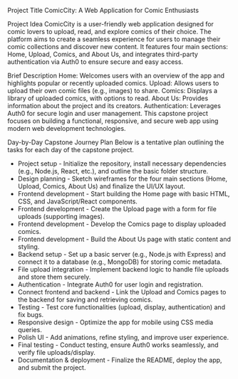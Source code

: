 Project Title
ComicCity: A Web Application for Comic Enthusiasts

Project Idea
ComicCity is a user-friendly web application designed for comic lovers to upload, read, and explore comics of their choice. 
The platform aims to create a seamless experience for users to manage their comic collections and discover new content. 
It features four main sections: Home, Upload, Comics, and About Us, and integrates third-party authentication via Auth0 to ensure secure and easy access.

Brief Description
Home: Welcomes users with an overview of the app and highlights popular or recently uploaded comics.
Upload: Allows users to upload their own comic files (e.g., images) to share.
Comics: Displays a library of uploaded comics, with options to read.
About Us: Provides information about the project and its creators.
Authentication: Leverages Auth0 for secure login and user management.
This capstone project focuses on building a functional, responsive, and secure web app using modern web development technologies.

Day-by-Day Capstone Journey Plan
Below is a tentative plan outlining the tasks for each day of the capstone project.

- Project setup - Initialize the repository, install necessary dependencies (e.g., Node.js, React, etc.), and outline the basic folder structure.
- Design planning - Sketch wireframes for the four main sections (Home, Upload, Comics, About Us) and finalize the UI/UX layout.
- Frontend development - Start building the Home page with basic HTML, CSS, and JavaScript/React components.
- Frontend development - Create the Upload page with a form for file uploads (supporting images).
- Frontend development - Develop the Comics page to display uploaded comics.
- Frontend development - Build the About Us page with static content and styling.
- Backend setup - Set up a basic server (e.g., Node.js with Express) and connect it to a database (e.g., MongoDB) for storing comic metadata.
- File upload integration - Implement backend logic to handle file uploads and store them securely.
- Authentication - Integrate Auth0 for user login and registration.
- Connect frontend and backend - Link the Upload and Comics pages to the backend for saving and retrieving comics.
- Testing - Test core functionalities (upload, display, authentication) and fix bugs.
- Responsive design - Optimize the app for mobile using CSS media queries.
- Polish UI - Add animations, refine styling, and improve user experience.
- Final testing - Conduct testing, ensure Auth0 works seamlessly, and verify file uploads/display.
- Documentation & deployment - Finalize the README, deploy the app, and submit the project.
